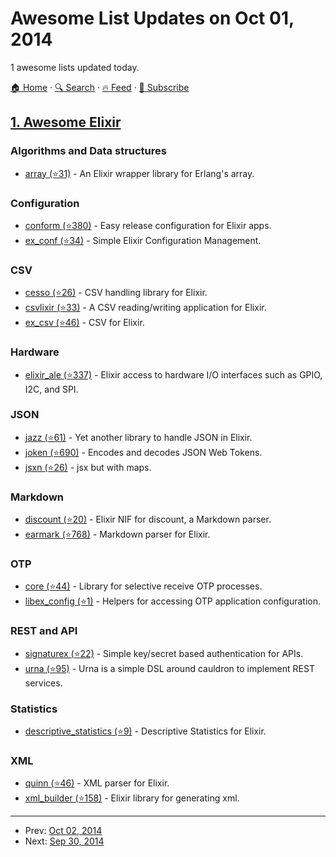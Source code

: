 # Awesome List Updates on Oct 01, 2014

1 awesome lists updated today.

[🏠 Home](/README.md) · [🔍 Search](https://www.trackawesomelist.com/search/) · [🔥 Feed](https://www.trackawesomelist.com/rss.xml) · [📮 Subscribe](https://trackawesomelist.us17.list-manage.com/subscribe?u=d2f0117aa829c83a63ec63c2f&id=36a103854c)



## [1. Awesome Elixir](/content/h4cc/awesome-elixir/README.md)

### Algorithms and Data structures

*   [array (⭐31)](https://github.com/takscape/elixir-array) - An Elixir wrapper library for Erlang's array.

### Configuration

*   [conform (⭐380)](https://github.com/bitwalker/conform) - Easy release configuration for Elixir apps.
*   [ex\_conf (⭐34)](https://github.com/phoenixframework/ex_conf) - Simple Elixir Configuration Management.

### CSV

*   [cesso (⭐26)](https://github.com/meh/cesso) - CSV handling library for Elixir.
*   [csvlixir (⭐33)](https://github.com/jimm/csvlixir) - A CSV reading/writing application for Elixir.
*   [ex\_csv (⭐46)](https://github.com/CargoSense/ex_csv) - CSV for Elixir.

### Hardware

*   [elixir\_ale (⭐337)](https://github.com/fhunleth/elixir_ale) - Elixir access to hardware I/O interfaces such as GPIO, I2C, and SPI.

### JSON

*   [jazz (⭐61)](https://github.com/meh/jazz) - Yet another library to handle JSON in Elixir.
*   [joken (⭐690)](https://github.com/bryanjos/joken) - Encodes and decodes JSON Web Tokens.
*   [jsxn (⭐26)](https://github.com/talentdeficit/jsxn) - jsx but with maps.

### Markdown

*   [discount (⭐20)](https://github.com/asaaki/discount.ex) - Elixir NIF for discount, a Markdown parser.
*   [earmark (⭐768)](https://github.com/pragdave/earmark) - Markdown parser for Elixir.

### OTP

*   [core (⭐44)](https://github.com/fishcakez/core) - Library for selective receive OTP processes.
*   [libex\_config (⭐1)](https://github.com/reset/libex-config) - Helpers for accessing OTP application configuration.

### REST and API

*   [signaturex (⭐22)](https://github.com/edgurgel/signaturex) - Simple key/secret based authentication for APIs.
*   [urna (⭐95)](https://github.com/meh/urna) - Urna is a simple DSL around cauldron to implement REST services.

### Statistics

*   [descriptive\_statistics (⭐9)](https://github.com/pusewicz/descriptive_statistics) - Descriptive Statistics for Elixir.

### XML

*   [quinn (⭐46)](https://github.com/nhu313/Quinn) - XML parser for Elixir.
*   [xml\_builder (⭐158)](https://github.com/joshnuss/xml_builder) - Elixir library for generating xml.

---

- Prev: [Oct 02, 2014](/content/2014/10/02/README.md)
- Next: [Sep 30, 2014](/content/2014/09/30/README.md)